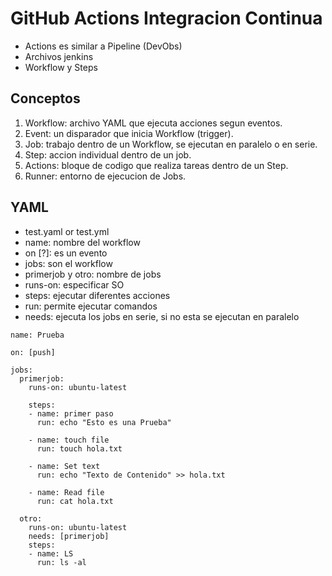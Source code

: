 # GitHub Actions Integracion Continua

* Actions es similar a Pipeline (DevObs)
* Archivos jenkins
* Workflow y Steps

## Conceptos
1. Workflow: archivo YAML que ejecuta acciones segun eventos.
2. Event: un disparador que inicia Workflow (trigger).
3. Job: trabajo dentro de un Workflow, se ejecutan en paralelo o en serie.
4. Step: accion individual dentro de un job.
5. Actions: bloque de codigo que realiza tareas dentro de un Step.
6. Runner: entorno de ejecucion de Jobs.

## YAML
* test.yaml or test.yml
* name: nombre del workflow
* on [?]: es un evento
* jobs: son el workflow
* primerjob y otro: nombre de jobs
* runs-on: especificar SO
* steps: ejecutar diferentes acciones
* run: permite ejecutar comandos
* needs: ejecuta los jobs en serie, si no esta se ejecutan en paralelo
```
name: Prueba

on: [push]

jobs: 
  primerjob:
    runs-on: ubuntu-latest

    steps:
    - name: primer paso
      run: echo "Esto es una Prueba"

    - name: touch file
      run: touch hola.txt

    - name: Set text
      run: echo "Texto de Contenido" >> hola.txt

    - name: Read file
      run: cat hola.txt

  otro:
    runs-on: ubuntu-latest
    needs: [primerjob]
    steps:
    - name: LS
      run: ls -al
```

